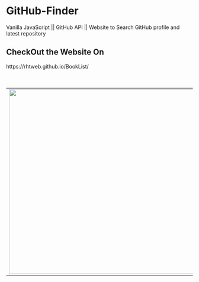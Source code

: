 # GitHub-Finder
Vanilla JavaScript || GitHub API || Website to Search GitHub profile and latest repository

<h2>CheckOut the Website On</h2>
https://rhtweb.github.io/BookList/



 
 
 
 
 
 
 
<br />
<br />
<br />
<table>
  <tr>
   <td><img src="" width="500" height="500"></td>
   <td>
    <h3>Contact Me</h3>
<ul>
  <li>
    My Portfolio Website <br /> https://rhtwebportfolio.web.app/
  </li>
  <li>
    LinkedIn <br />  https://www.linkedin.com/in/RhtWeb
  </li>
  <li>
    GitHub  <br />    https://github.com/RhtWeb
  </li>
  </ul>
   </td>
 </tr>
 </table>
